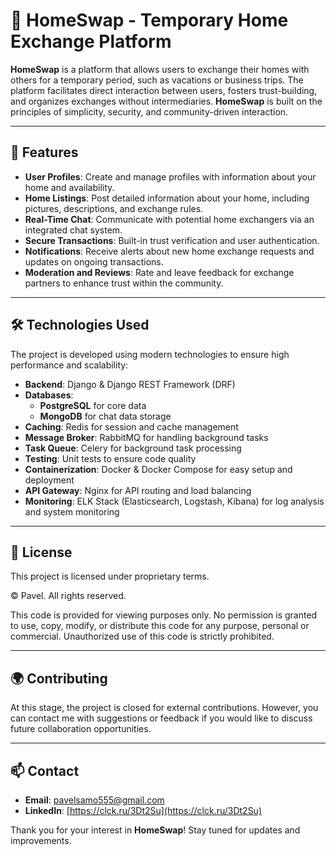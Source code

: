 # 🏡 HomeSwap - Temporary Home Exchange Platform

**HomeSwap** is a platform that allows users to exchange their homes with others for a temporary period, such as vacations or business trips. The platform facilitates direct interaction between users, fosters trust-building, and organizes exchanges without intermediaries. **HomeSwap** is built on the principles of simplicity, security, and community-driven interaction.

---

## 🚀 Features

- **User Profiles**: Create and manage profiles with information about your home and availability.
- **Home Listings**: Post detailed information about your home, including pictures, descriptions, and exchange rules.
- **Real-Time Chat**: Communicate with potential home exchangers via an integrated chat system.
- **Secure Transactions**: Built-in trust verification and user authentication.
- **Notifications**: Receive alerts about new home exchange requests and updates on ongoing transactions.
- **Moderation and Reviews**: Rate and leave feedback for exchange partners to enhance trust within the community.

---

## 🛠️ Technologies Used

The project is developed using modern technologies to ensure high performance and scalability:

- **Backend**: Django & Django REST Framework (DRF)
- **Databases**:
  - **PostgreSQL** for core data
  - **MongoDB** for chat data storage
- **Caching**: Redis for session and cache management
- **Message Broker**: RabbitMQ for handling background tasks
- **Task Queue**: Celery for background task processing
- **Testing**: Unit tests to ensure code quality
- **Containerization**: Docker & Docker Compose for easy setup and deployment
- **API Gateway**: Nginx for API routing and load balancing
- **Monitoring**: ELK Stack (Elasticsearch, Logstash, Kibana) for log analysis and system monitoring

---

## 🔐 License

This project is licensed under proprietary terms.

© Pavel. All rights reserved.

This code is provided for viewing purposes only. No permission is granted to use, copy, modify, or distribute this code for any purpose, personal or commercial. Unauthorized use of this code is strictly prohibited.

---

## 🌍 Contributing

At this stage, the project is closed for external contributions. However, you can contact me with suggestions or feedback if you would like to discuss future collaboration opportunities.

---

## 📫 Contact

- **Email**: [pavelsamo555@gmail.com](mailto:pavelsamo555@gmail.com)
- **LinkedIn**: [https://clck.ru/3Dt2Su](https://clck.ru/3Dt2Su)

Thank you for your interest in **HomeSwap**! Stay tuned for updates and improvements.
